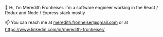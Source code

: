 👋 Hi, I’m Meredith Fronheiser. I'm a software engineer working in the React / Redux and Node / Express stack mostly  

📫 You can reach me at meredith.fronheiser@gmail.com or at https://www.linkedin.com/in/meredith-fronheiser/


<!---
mfronheiser/mfronheiser is a ✨ special ✨ repository because its `README.md` (this file) appears on your GitHub profile.
You can click the Preview link to take a look at your changes.
--->
